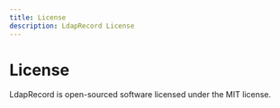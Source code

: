 ```yaml
---
title: License
description: LdapRecord License
---
```


# License

LdapRecord is open-sourced software licensed under the MIT license.
